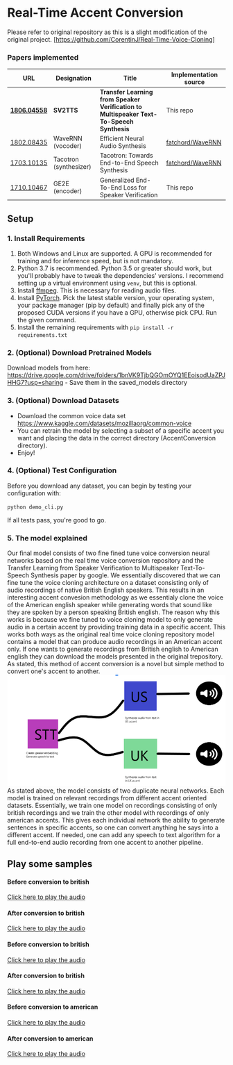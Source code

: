 # Real-Time Accent Conversion
Please refer to original repository as this is a slight modification of the original project. [https://github.com/CorentinJ/Real-Time-Voice-Cloning]

### Papers implemented  
| URL | Designation | Title | Implementation source |
| --- | ----------- | ----- | --------------------- |
|[**1806.04558**](https://arxiv.org/pdf/1806.04558.pdf) | **SV2TTS** | **Transfer Learning from Speaker Verification to Multispeaker Text-To-Speech Synthesis** | This repo |
|[1802.08435](https://arxiv.org/pdf/1802.08435.pdf) | WaveRNN (vocoder) | Efficient Neural Audio Synthesis | [fatchord/WaveRNN](https://github.com/fatchord/WaveRNN) |
|[1703.10135](https://arxiv.org/pdf/1703.10135.pdf) | Tacotron (synthesizer) | Tacotron: Towards End-to-End Speech Synthesis | [fatchord/WaveRNN](https://github.com/fatchord/WaveRNN)
|[1710.10467](https://arxiv.org/pdf/1710.10467.pdf) | GE2E (encoder)| Generalized End-To-End Loss for Speaker Verification | This repo |


## Setup

### 1. Install Requirements
1. Both Windows and Linux are supported. A GPU is recommended for training and for inference speed, but is not mandatory.
2. Python 3.7 is recommended. Python 3.5 or greater should work, but you'll probably have to tweak the dependencies' versions. I recommend setting up a virtual environment using `venv`, but this is optional.
3. Install [ffmpeg](https://ffmpeg.org/download.html#get-packages). This is necessary for reading audio files.
4. Install [PyTorch](https://pytorch.org/get-started/locally/). Pick the latest stable version, your operating system, your package manager (pip by default) and finally pick any of the proposed CUDA versions if you have a GPU, otherwise pick CPU. Run the given command.
5. Install the remaining requirements with `pip install -r requirements.txt`

### 2. (Optional) Download Pretrained Models
Download models from here: https://drive.google.com/drive/folders/1bnVK9TjbQGOmOYQ1EEoisodUaZPJHHG7?usp=sharing - Save them in the saved_models directory

### 3. (Optional) Download Datasets
- Download the common voice data set https://www.kaggle.com/datasets/mozillaorg/common-voice
- You can retrain the model by selecting a subset of a specific accent you want and placing the data in the correct directory (AccentConversion directory).
- Enjoy!

### 4. (Optional) Test Configuration
Before you download any dataset, you can begin by testing your configuration with:

`python demo_cli.py`

If all tests pass, you're good to go.



### 5. The model explained
Our final model consists of two fine fined tune voice conversion neural networks based on the real time voice conversion repository and the Transfer Learning from Speaker Verification to Multispeaker Text-To-Speech Synthesis paper by google. We essentially discovered that we can fine tune the voice cloning architecture on a dataset consisting only of audio recordings of native British English speakers. This results in an interesting accent convesion methodology as we essentialy clone the voice of the American english speaker while generating words that sound like they are spoken by a person speaking British english. The reason why this works is because we fine tuned to voice cloning model to only generate audio in a certain accent by providing training data in a specific accent. This works both ways as the original real time voice cloning repository model contains a model that can produce audio recordings in an American accent only. If one wants to generate recordings from British english to American english they can download the models presented in the original trepository. As stated, this method of accent conversion is a novel but simple method to convert one's accent to another.
![Model Architecture](./demopng.png)
As stated above, the model consists of two duplicate neural networks. Each model is trained on relevant recordings from different accent oriented datasets. Essentially, we train one model on recordings consisting of only british recordings and we train the other model with recordings of only american accents. This gives each individual network the ability to generate sentences in specific accents, so one can convert anything he says into a different accent. If needed, one can add any speech to text algorithm for a full end-to-end audio recording from one accent to another pipeline.

## Play some samples
#### Before conversion to british
[Click here to play the audio](./demo_output/american1.wav)
#### After conversion to british
[Click here to play the audio](./demo_output/british1.wav)
#### Before conversion to british
[Click here to play the audio](./demo_output/american2.wav)
#### After conversion to british
[Click here to play the audio](./demo_output/british2.wav)
#### Before conversion to american
[Click here to play the audio](./demo_output/british3.wav)
#### After conversion to american
[Click here to play the audio](./demo_output/american3.wav)
